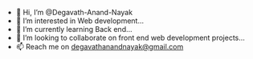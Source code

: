 - 👋 Hi, I’m @Degavath-Anand-Nayak
- 👀 I’m interested in Web development...
- 🌱 I’m currently learning Back end...
- 💞️ I’m looking to collaborate on front end web development projects...
- 📫  Reach me on degavathanandnayak@gmail.com

<!---
Degavath-Anand-Nayak/Degavath-Anand-Nayak is a ✨ special ✨ repository because its `README.md` (this file) appears on your GitHub profile.
You can click the Preview link to take a look at your changes.
--->
